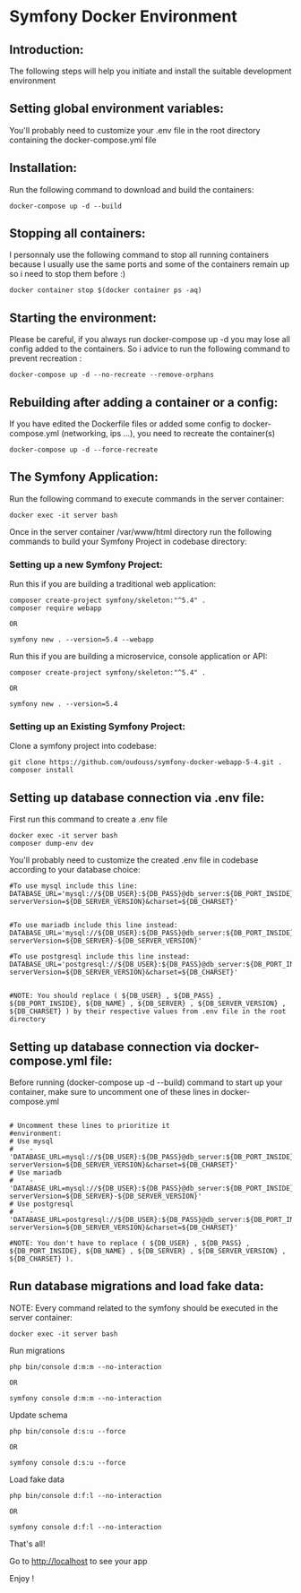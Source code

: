 # Symfony Docker Environment


## Introduction:

The following steps will help you initiate and install the suitable development environment

## Setting global environment variables:

You'll probably need to customize your .env file in the root directory containing the docker-compose.yml file

## Installation:

Run the following command to download and build the containers: 
```
docker-compose up -d --build
```

## Stopping all containers:

I personnaly use the following command to stop all running containers because I usually use the same ports and some of the containers remain up so i need to stop them before :)
```
docker container stop $(docker container ps -aq)
```

## Starting the environment:

Please be careful, if you always run docker-compose up -d you may lose all config added to the containers. So i advice to run the following command to prevent recreation : 
```
docker-compose up -d --no-recreate --remove-orphans
```

## Rebuilding after adding a container or a config:

If you have edited  the Dockerfile files or  added some config  to docker-compose.yml (networking, ips ...), you need to recreate the container(s)

```
docker-compose up -d --force-recreate
```

## The Symfony Application:


Run the following command to execute commands in the server container: 
```
docker exec -it server bash
```

Once in the server container /var/www/html directory run the following commands to build your Symfony Project in codebase directory:

### Setting up a new Symfony Project:

Run this if you are building a traditional web application:
```
composer create-project symfony/skeleton:"^5.4" .
composer require webapp

OR

symfony new . --version=5.4 --webapp
```

Run this if you are building a microservice, console application or API:
```
composer create-project symfony/skeleton:"^5.4" .

OR

symfony new . --version=5.4
```

### Setting up an Existing Symfony Project:

Clone a symfony project into codebase:
```
git clone https://github.com/oudouss/symfony-docker-webapp-5-4.git .
composer install
```

## Setting up database connection via .env file:

First run this command to create a .env file

```
docker exec -it server bash
composer dump-env dev
```

You'll probably need to customize the created .env file in codebase according to your database choice:

```
#To use mysql include this line:
DATABASE_URL='mysql://${DB_USER}:${DB_PASS}@db_server:${DB_PORT_INSIDE}/${DB_NAME}?serverVersion=${DB_SERVER_VERSION}&charset=${DB_CHARSET}'


#To use mariadb include this line instead:
DATABASE_URL='mysql://${DB_USER}:${DB_PASS}@db_server:${DB_PORT_INSIDE}/${DB_NAME}?serverVersion=${DB_SERVER}-${DB_SERVER_VERSION}'

#To use postgresql include this line instead:
DATABASE_URL='postgresql://${DB_USER}:${DB_PASS}@db_server:${DB_PORT_INSIDE}/${DB_NAME}?serverVersion=${DB_SERVER_VERSION}&charset=${DB_CHARSET}'


#NOTE: You should replace ( ${DB_USER} , ${DB_PASS} , ${DB_PORT_INSIDE}, ${DB_NAME} , ${DB_SERVER} , ${DB_SERVER_VERSION} , ${DB_CHARSET} ) by their respective values from .env file in the root directory

```

## Setting up database connection via docker-compose.yml file:

Before running (docker-compose up -d --build) command to start up your container, make sure to uncomment one of these lines in docker-compose.yml

```

# Uncomment these lines to prioritize it
#environment:
# Use mysql
#    - 'DATABASE_URL=mysql://${DB_USER}:${DB_PASS}@db_server:${DB_PORT_INSIDE}/${DB_NAME}?serverVersion=${DB_SERVER_VERSION}&charset=${DB_CHARSET}'
# Use mariadb
#    - 'DATABASE_URL=mysql://${DB_USER}:${DB_PASS}@db_server:${DB_PORT_INSIDE}/${DB_NAME}?serverVersion=${DB_SERVER}-${DB_SERVER_VERSION}'
# Use postgresql
#    - 'DATABASE_URL=postgresql://${DB_USER}:${DB_PASS}@db_server:${DB_PORT_INSIDE}/${DB_NAME}?serverVersion=${DB_SERVER_VERSION}&charset=${DB_CHARSET}'

#NOTE: You don't have to replace ( ${DB_USER} , ${DB_PASS} , ${DB_PORT_INSIDE}, ${DB_NAME} , ${DB_SERVER} , ${DB_SERVER_VERSION} , ${DB_CHARSET} ).
```

## Run database migrations and load fake data:

NOTE: Every command related to the symfony should be executed in the server container: 
```
docker exec -it server bash
```

Run migrations

```
php bin/console d:m:m --no-interaction 

OR

symfony console d:m:m --no-interaction 
```

Update schema

```
php bin/console d:s:u --force

OR

symfony console d:s:u --force
```

Load fake data

```
php bin/console d:f:l --no-interaction

OR

symfony console d:f:l --no-interaction
```

That's all! 

Go to [http://localhost](http://localhost) to see your app

Enjoy !